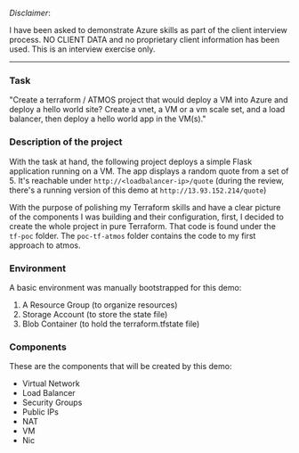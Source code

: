 *Disclaimer*:

I have been asked to demonstrate Azure skills as part of the client interview process. 
NO CLIENT DATA and no proprietary client information has been used. 
This is an interview exercise only.

---
### Task

"Create a terraform / ATMOS project that would deploy a VM into Azure and deploy a hello world site? Create a vnet, a VM or a vm scale set, and a load balancer, then deploy a hello world app in the VM(s)."

### Description of the project

With the task at hand, the following project deploys a simple Flask application running on a VM. The app displays a random quote from a set of 5. It's reachable under `http://<loadbalancer-ip>/quote` (during the review, there's a running version of this demo at `http://13.93.152.214/quote`)

With the purpose of polishing my Terraform skills and have a clear picture of the components I was building and their configuration, first, I decided to create the whole project in pure Terraform. That code is found under the `tf-poc` folder. The `poc-tf-atmos` folder contains the code to my first approach to atmos.

### Environment

A basic environment was manually bootstrapped for this demo:

1. A Resource Group (to organize resources)
2. Storage Account (to store the state file)
3. Blob Container (to hold the terraform.tfstate file)

### Components

These are the components that will be created by this demo:

- Virtual Network
- Load Balancer
- Security Groups
- Public IPs
- NAT
- VM
- Nic


